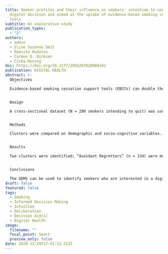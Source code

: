 ```yaml
---
title: Smoker profiles and their influence on smokers' intention to use a
  digital decision aid aimed at the uptake of evidence-based smoking cessation
  tools
subtitle: An explorative study
publication_types:
  - "2"
authors:
  - admin
  - Eline Suzanne Smit
  - Raesita Hudales
  - Carmen D. Dirksen
  - Ciska Hoving
doi: https://doi.org/10.1177/2055207620980241
publication: DIGITAL HEALTH
abstract: >-
  Objectives

  Evidence-based smoking cessation support tools (EBSTs) can double the quitting chances, but uptake among smokers is low. A digital decision aid (DA) could help smokers choose an EBST in concordance with their values and preferences, but it is unclear which type of smokers are interested in a digital DA. We hypothesized that smokers’ general decision-making style (GDMS) could be used to identify early adopters. This study therefore aimed to identify smoker profiles based on smokers’ GDMS and investigate these profiles’ association with intention to use a digital DA.


  Design

  A cross-sectional dataset (N = 200 smokers intending to quit) was used to perform a hierarchical cluster analysis based on smokers’ GDMS scores.


  Methods

  Clusters were compared on demographic and socio-cognitive variables. Mediation analyses were conducted to see if the relationship between cluster membership and intention was mediated through socio-cognitive variables (e.g., attitude).


  Results

  Two clusters were identified; “Avoidant Regretters” (n = 134) were more avoidant, more regretful and tended to depend more on others in their decision making, while “Intuitive Non-regretters” (n = 66) were more spontaneous and intuitive in their decision making. Cluster membership was significantly related to intention to use a DA, with “Avoidant Regretters” being more interested. Yet, this association ceased to be significant when corrected for socio-cognitive variables (e.g., attitude). This indicates that cluster membership affected intention via socio-cognitive variables.


  Conclusions

  The GDMS can be used to identify smokers who are interested in a digital DA early on. As such, the GDMS can be used to tailor recruitment and DA content.
draft: false
featured: false
tags:
  - Smoking
  - Informed Decision Making
  - Intuition
  - Deliberation
  - Decision Aid(s)
  - Digital Health
image:
  filename: ""
  focal_point: Smart
  preview_only: false
date: 2020-12-29T17:53:13.513Z
---
```

